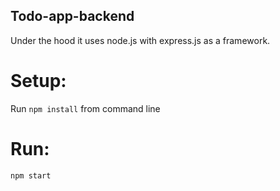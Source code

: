 ## Todo-app-backend

Under the hood it uses node.js with express.js as a framework.

# Setup:
Run `npm install` from command line

# Run:
`npm start`
